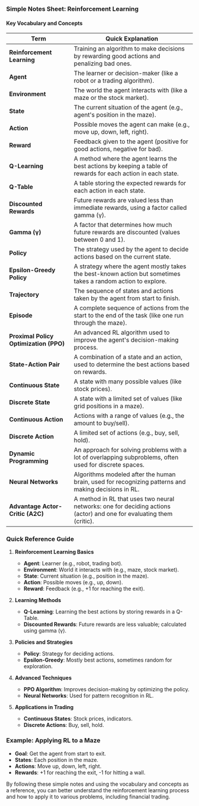 ### Simple Notes Sheet: Reinforcement Learning

#### Key Vocabulary and Concepts

| Term                       | Quick Explanation                                                                                         |
|----------------------------|-----------------------------------------------------------------------------------------------------------|
| **Reinforcement Learning** | Training an algorithm to make decisions by rewarding good actions and penalizing bad ones.                |
| **Agent**                  | The learner or decision-maker (like a robot or a trading algorithm).                                       |
| **Environment**            | The world the agent interacts with (like a maze or the stock market).                                      |
| **State**                  | The current situation of the agent (e.g., agent's position in the maze).                                   |
| **Action**                 | Possible moves the agent can make (e.g., move up, down, left, right).                                      |
| **Reward**                 | Feedback given to the agent (positive for good actions, negative for bad).                                  |
| **Q-Learning**             | A method where the agent learns the best actions by keeping a table of rewards for each action in each state.|
| **Q-Table**                | A table storing the expected rewards for each action in each state.                                        |
| **Discounted Rewards**     | Future rewards are valued less than immediate rewards, using a factor called gamma (γ).                    |
| **Gamma (γ)**              | A factor that determines how much future rewards are discounted (values between 0 and 1).                  |
| **Policy**                 | The strategy used by the agent to decide actions based on the current state.                               |
| **Epsilon-Greedy Policy**  | A strategy where the agent mostly takes the best-known action but sometimes takes a random action to explore.|
| **Trajectory**             | The sequence of states and actions taken by the agent from start to finish.                                |
| **Episode**                | A complete sequence of actions from the start to the end of the task (like one run through the maze).      |
| **Proximal Policy Optimization (PPO)** | An advanced RL algorithm used to improve the agent's decision-making process.                          |
| **State-Action Pair**      | A combination of a state and an action, used to determine the best actions based on rewards.               |
| **Continuous State**       | A state with many possible values (like stock prices).                                                     |
| **Discrete State**         | A state with a limited set of values (like grid positions in a maze).                                      |
| **Continuous Action**      | Actions with a range of values (e.g., the amount to buy/sell).                                             |
| **Discrete Action**        | A limited set of actions (e.g., buy, sell, hold).                                                          |
| **Dynamic Programming**    | An approach for solving problems with a lot of overlapping subproblems, often used for discrete spaces.    |
| **Neural Networks**        | Algorithms modeled after the human brain, used for recognizing patterns and making decisions in RL.        |
| **Advantage Actor-Critic (A2C)** | A method in RL that uses two neural networks: one for deciding actions (actor) and one for evaluating them (critic).|

### Quick Reference Guide

1. **Reinforcement Learning Basics**
   - **Agent**: Learner (e.g., robot, trading bot).
   - **Environment**: World it interacts with (e.g., maze, stock market).
   - **State**: Current situation (e.g., position in the maze).
   - **Action**: Possible moves (e.g., up, down).
   - **Reward**: Feedback (e.g., +1 for reaching the exit).

2. **Learning Methods**
   - **Q-Learning**: Learning the best actions by storing rewards in a Q-Table.
   - **Discounted Rewards**: Future rewards are less valuable; calculated using gamma (γ).

3. **Policies and Strategies**
   - **Policy**: Strategy for deciding actions.
   - **Epsilon-Greedy**: Mostly best actions, sometimes random for exploration.

4. **Advanced Techniques**
   - **PPO Algorithm**: Improves decision-making by optimizing the policy.
   - **Neural Networks**: Used for pattern recognition in RL.

5. **Applications in Trading**
   - **Continuous States**: Stock prices, indicators.
   - **Discrete Actions**: Buy, sell, hold.

### Example: Applying RL to a Maze

- **Goal**: Get the agent from start to exit.
- **States**: Each position in the maze.
- **Actions**: Move up, down, left, right.
- **Rewards**: +1 for reaching the exit, -1 for hitting a wall.

By following these simple notes and using the vocabulary and concepts as a reference, you can better understand the reinforcement learning process and how to apply it to various problems, including financial trading.